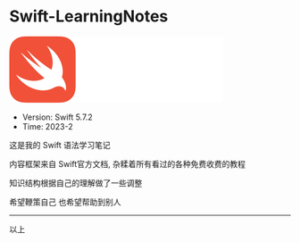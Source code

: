 # Swift-LearningNotes
![0-0](./Resources/0-0.svg)

- Version: Swift 5.7.2
- Time: 2023-2

这是我的 Swift 语法学习笔记

内容框架来自 Swift官方文档, 杂糅着所有看过的各种免费收费的教程

知识结构根据自己的理解做了一些调整



希望鞭策自己 也希望帮助到别人

---

以上
